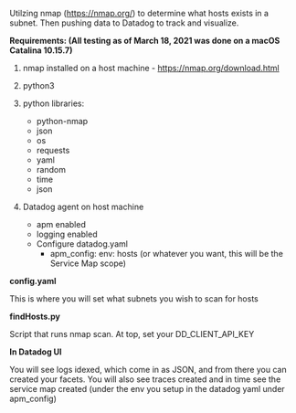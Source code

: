 Utilzing nmap (https://nmap.org/) to determine what hosts exists in a subnet. Then pushing data to Datadog to track and visualize. 

**Requirements: (All testing as of March 18, 2021 was done on a macOS Catalina 10.15.7)**
1. nmap installed on a host machine - https://nmap.org/download.html
2. python3
3. python libraries:
    - python-nmap
    - json
    - os
    - requests
    - yaml
    - random
    - time
    - json

4. Datadog agent on host machine
    - apm enabled
    - logging enabled
    - Configure datadog.yaml 
      - apm_config: env: hosts (or whatever you want, this will be the Service Map scope)
  


**config.yaml**

This is where you will set what subnets you wish to scan for hosts


**findHosts.py**

Script that runs nmap scan.
At top, set your DD_CLIENT_API_KEY



**In Datadog UI**

You will see logs idexed, which come in as JSON, and from there you can created your facets.
You will also see traces created and in time see the service map created (under the env you setup in the datadog yaml under apm_config)
